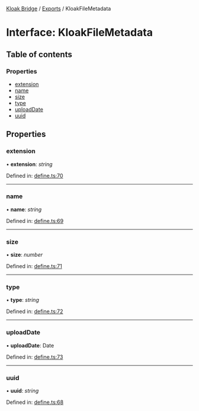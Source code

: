 [Kloak Bridge](../README.md) / [Exports](../modules.md) / KloakFileMetadata

# Interface: KloakFileMetadata

## Table of contents

### Properties

- [extension](kloakfilemetadata.md#extension)
- [name](kloakfilemetadata.md#name)
- [size](kloakfilemetadata.md#size)
- [type](kloakfilemetadata.md#type)
- [uploadDate](kloakfilemetadata.md#uploaddate)
- [uuid](kloakfilemetadata.md#uuid)

## Properties

### extension

• **extension**: *string*

Defined in: [define.ts:70](https://github.com/CoNET-project/kloak-bridge/blob/2663f6d/src/define.ts#L70)

___

### name

• **name**: *string*

Defined in: [define.ts:69](https://github.com/CoNET-project/kloak-bridge/blob/2663f6d/src/define.ts#L69)

___

### size

• **size**: *number*

Defined in: [define.ts:71](https://github.com/CoNET-project/kloak-bridge/blob/2663f6d/src/define.ts#L71)

___

### type

• **type**: *string*

Defined in: [define.ts:72](https://github.com/CoNET-project/kloak-bridge/blob/2663f6d/src/define.ts#L72)

___

### uploadDate

• **uploadDate**: Date

Defined in: [define.ts:73](https://github.com/CoNET-project/kloak-bridge/blob/2663f6d/src/define.ts#L73)

___

### uuid

• **uuid**: *string*

Defined in: [define.ts:68](https://github.com/CoNET-project/kloak-bridge/blob/2663f6d/src/define.ts#L68)
